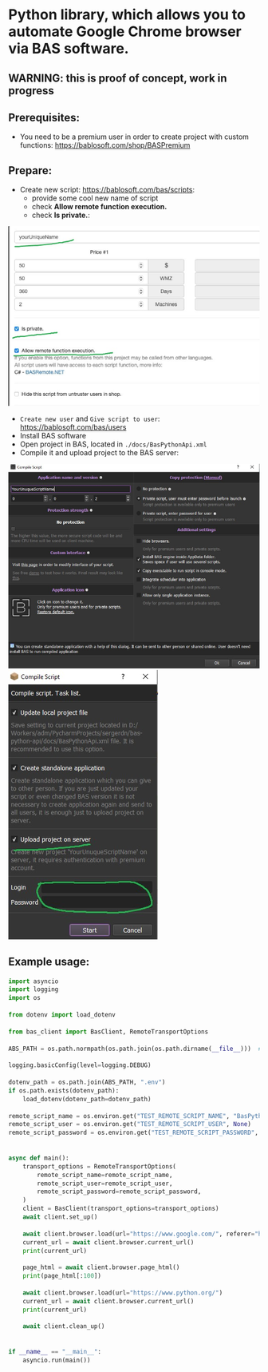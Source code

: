 # Python library, which allows you to automate Google Chrome browser via BAS software.

## WARNING: this is proof of concept, work in progress

## Prerequisites:

- You need to be a premium user in order to create project with custom functions: https://bablosoft.com/shop/BASPremium

## Prepare:

- Create new script: https://bablosoft.com/bas/scripts:
    - provide some cool new name of script
    - check **Allow remote function execution.**
    - check **Is private.**:

![](./docs/img/create_custom_project_admin_panel.jpg)

- `Create new user` and `Give script to user`: https://bablosoft.com/bas/users
- Install BAS software
- Open project in BAS, located in `./docs/BasPythonApi.xml`
- Compile it and upload project to the BAS server:

![](./docs/img/compile_1.jpg)
![](./docs/img/compile_2.jpg)

## Example usage:

```python
import asyncio
import logging
import os

from dotenv import load_dotenv

from bas_client import BasClient, RemoteTransportOptions

ABS_PATH = os.path.normpath(os.path.join(os.path.dirname(__file__)))  # root project directory

logging.basicConfig(level=logging.DEBUG)

dotenv_path = os.path.join(ABS_PATH, ".env")
if os.path.exists(dotenv_path):
    load_dotenv(dotenv_path=dotenv_path)

remote_script_name = os.environ.get("TEST_REMOTE_SCRIPT_NAME", "BasPythonApi")
remote_script_user = os.environ.get("TEST_REMOTE_SCRIPT_USER", None)
remote_script_password = os.environ.get("TEST_REMOTE_SCRIPT_PASSWORD", None)


async def main():
    transport_options = RemoteTransportOptions(
        remote_script_name=remote_script_name,
        remote_script_user=remote_script_user,
        remote_script_password=remote_script_password,
    )
    client = BasClient(transport_options=transport_options)
    await client.set_up()

    await client.browser.load(url="https://www.google.com/", referer="https://www.google.com/")
    current_url = await client.browser.current_url()
    print(current_url)

    page_html = await client.browser.page_html()
    print(page_html[:100])

    await client.browser.load(url="https://www.python.org/")
    current_url = await client.browser.current_url()
    print(current_url)

    await client.clean_up()


if __name__ == "__main__":
    asyncio.run(main())

```
